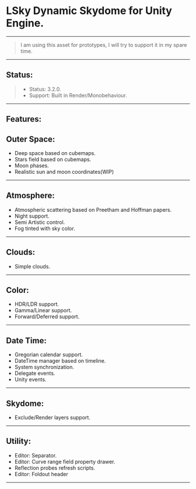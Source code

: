 # LSky Dynamic Skydome for Unity Engine.
-------------
>I am using this asset for prototypes, I will try to support it in my spare time.
--------------

Status:
-------------

>- Status: 3.2.0.
>- Support: Built in Render/Monobehaviour.
-------------

Features:
--------------

Outer Space:
--------------
- Deep space based on cubemaps.
- Stars field based on cubemaps.
- Moon phases.
- Realistic sun and moon coordinates(WIP)
--------------
Atmosphere:
--------------
- Atmospheric scattering based on Preetham and Hoffman papers.
- Night support.
- Semi Artistic control.
- Fog tinted with sky color.
--------------
Clouds:
--------------
- Simple clouds.
--------------
Color:
--------------
- HDR/LDR support.
- Gamma/Linear support.
- Forward/Deferred support.
--------------
Date Time:
--------------
- Gregorian calendar support.
- DateTime manager based on timeline.
- System synchronization.
- Delegate events.
- Unity events.
--------------
Skydome:
--------------
- Exclude/Render layers support.
--------------
Utility:
--------------
- Editor: Separator.
- Editor: Curve range field property drawer.
- Reflection probes refresh scripts.
- Editor: Foldout header
--------------